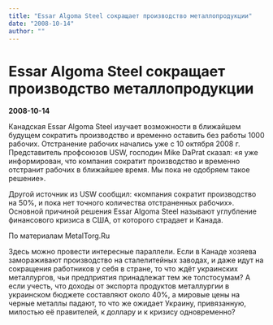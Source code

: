 ```yaml
---
title: "Essar Algoma Steel сокращает производство металлопродукции"
date: "2008-10-14"
author: ""
---
```


# Essar Algoma Steel сокращает производство металлопродукции

**2008-10-14** 

Канадская Essar Algoma Steel изучает возможности в ближайшем будущем сократить производство и временно оставить без работы 1000 рабочих. Отстранение рабочих начались уже с 10 октября 2008 г. Представитель профсоюзов USW, господин Mike DaPrat сказал: «я уже информирован, что компания сократит производство и временно отстранит рабочих в ближайшее время. Мы пока не одобряем такое решение».

Другой источник из USW сообщил: «компания сократит производство на 50%, и пока нет точного количества отстраненных рабочих». Основной причиной решения Essar Algoma Steel называют углубление финансового кризиса в США, от которого страдает и Канада. 



По материалам MetalTorg.Ru

Здесь можно провести интересные параллели. Если в Канаде хозяева замораживают производство на сталелитейных заводах, и даже идут на сокращения работников у себя в стране, то что ждёт украинских металлургов, чьи предприятия принадлежат тем же толстосумам? А если учесть, что доходы от экспорта продуктов металлургии в украинском бюджете составляют около 40%, а мировые цены на черные металлы падают, то что же ожидает Украину, привязанную, милостью её правителей, к доллару и к кризису одновременно?